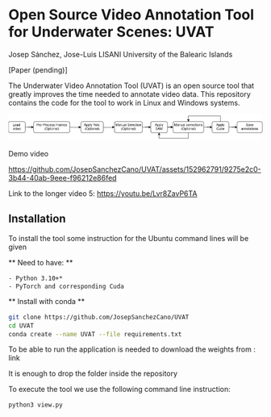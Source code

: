 # Open Source Video Annotation Tool for Underwater Scenes: UVAT
Josep Sánchez, Jose-Luis LISANI
University of the Balearic Islands

[Paper (pending)]

The Underwater Video Annotation Tool (UVAT) is an open source tool that greatly improves the time needed to annotate video data. This repository contains the code for the tool to work in Linux and Windows systems.


![Flux diagram showing the most common workflow](https://github.com/JosepSanchezCano/UVAT/blob/main/flux.png?raw=true)

Demo video



https://github.com/JosepSanchezCano/UVAT/assets/152962791/9275e2c0-3b44-40ab-9eee-f96212e86fed

Link to the longer video 5: https://youtu.be/Lvr8ZavP6TA
## Installation

To install the tool some instruction for the Ubuntu command lines will be given

** Need to have: **

    - Python 3.10+*
    - PyTorch and corresponding Cuda

** Install with conda **

```bash
git clone https://github.com/JosepSanchezCano/UVAT
cd UVAT
conda create --name UVAT --file requirements.txt
```

To be able to run the application is needed to download the weights from : link

It is enough to drop the folder inside the repository

To execute the tool we use the following command line instruction:

```bash
python3 view.py
```

